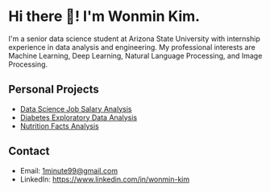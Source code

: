 # Hi there 👋! I'm Wonmin Kim.

I'm a senior data science student at Arizona State University with internship experience in data analysis and engineering.
My professional interests are Machine Learning, Deep Learning, Natural Language Processing, and Image Processing.

## Personal Projects

- [Data Science Job Salary Analysis](https://github.com/1minute99/DataScience-Job-Salary-Analysis)
- [Diabetes Exploratory Data Analysis](https://github.com/1minute99/Diabetes-EDA?tab=readme-ov-file#diabetes-exploratory-data-analysis)
- [Nutrition Facts Analysis](https://github.com/1minute99/Nutrition-Facts-Analysis)

## Contact
- Email: 1minute99@gmail.com
- LinkedIn: https://www.linkedin.com/in/wonmin-kim
<!--
**1minute99/1minute99** is a ✨ _special_ ✨ repository because its `README.md` (this file) appears on your GitHub profile.

Here are some ideas to get you started:

- 🔭 I’m currently working on ...
- 🌱 I’m currently learning ...
- 👯 I’m looking to collaborate on ...
- 🤔 I’m looking for help with ...
- 💬 Ask me about ...
- 📫 How to reach me: ...
- 😄 Pronouns: ...
- ⚡ Fun fact: ...
-->

